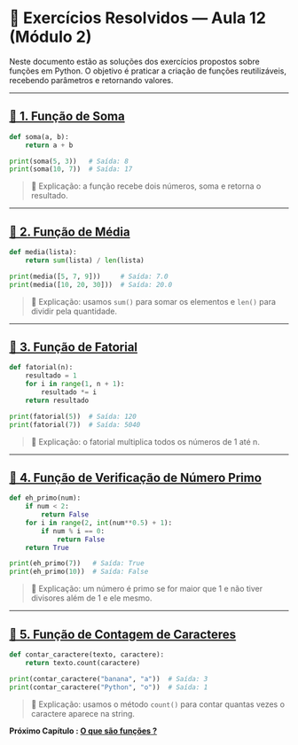 # 📝 Exercícios Resolvidos — Aula 12 (Módulo 2)

Neste documento estão as soluções dos exercícios propostos sobre funções em Python.
O objetivo é praticar a criação de funções reutilizáveis, recebendo parâmetros e retornando valores.

---

## [🔹 1. Função de Soma](Ex_01.py)

```python
def soma(a, b):
    return a + b

print(soma(5, 3))   # Saída: 8
print(soma(10, 7))  # Saída: 17
```

> 📌 Explicação: a função recebe dois números, soma e retorna o resultado.

---

## [🔹 2. Função de Média](Ex_02.py)

```python
def media(lista):
    return sum(lista) / len(lista)

print(media([5, 7, 9]))     # Saída: 7.0
print(media([10, 20, 30]))  # Saída: 20.0
```

> 📌 Explicação: usamos ``sum()`` para somar os elementos e ``len()`` para dividir pela quantidade.

---

## [🔹 3. Função de Fatorial](Ex_03.py)

```python
def fatorial(n):
    resultado = 1
    for i in range(1, n + 1):
        resultado *= i
    return resultado

print(fatorial(5))  # Saída: 120
print(fatorial(7))  # Saída: 5040
```

> 📌 Explicação: o fatorial multiplica todos os números de 1 até n.

---

## [🔹 4. Função de Verificação de Número Primo](Ex_04.py)

```python
def eh_primo(num):
    if num < 2:
        return False
    for i in range(2, int(num**0.5) + 1):
        if num % i == 0:
            return False
    return True

print(eh_primo(7))   # Saída: True
print(eh_primo(10))  # Saída: False
```

> 📌 Explicação: um número é primo se for maior que 1 e não tiver divisores além de 1 e ele mesmo.

---

## [🔹 5. Função de Contagem de Caracteres](Ex_05.py)

```python
def contar_caractere(texto, caractere):
    return texto.count(caractere)

print(contar_caractere("banana", "a"))  # Saída: 3
print(contar_caractere("Python", "o"))  # Saída: 1
```

> 📌 Explicação: usamos o método ``count()`` para contar quantas vezes o caractere aparece na string.

**Próximo Capítulo : [O que são funções ?](../../aula_13/13_O_que_sao_funcoes.md)**

